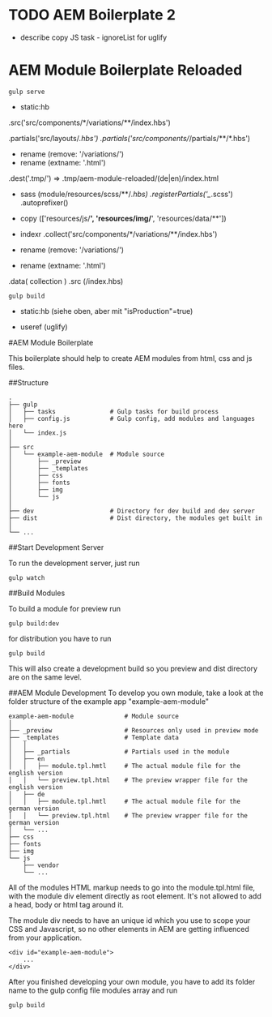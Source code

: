 # TODO AEM Boilerplate 2

* describe copy JS task - ignoreList for uglify


# AEM Module Boilerplate Reloaded

`gulp serve`

* static:hb

.src('src/components/*/variations/**/index.hbs')

.partials('src/layouts/*.hbs')
.partials('src/components/*/partials/**/*.hbs')

* rename (remove: '/variations/')
* rename (extname: '.html')

.dest('.tmp/') => .tmp/aem-module-reloaded/(de|en)/index.html

* sass (module/resources/scss/**/*.hbs)
.registerPartials('_*.scss')
.autoprefixer()

* copy (['resources/js/**', 'resources/img/**', 'resources/data/**'])

* indexr
.collect('src/components/*/variations/**/index.hbs')

* rename (remove: '/variations/')
* rename (extname: '.html')

.data( collection )
.src (/index.hbs)


`gulp build`

* static:hb (siehe oben, aber mit "isProduction"=true)

* useref (uglify)



#AEM Module Boilerplate

This boilerplate should help to create AEM modules from html, css and js files.

##Structure

    .
    ├── gulp                    
    │   ├── tasks               # Gulp tasks for build process
    │   ├── config.js           # Gulp config, add modules and languages here
    │   └── index.js
    │
    ├── src                     
    │   └── example-aem-module  # Module source
    │       ├── _preview
    │       ├── _templates
    │       ├── css
    │       ├── fonts
    │       ├── img
    │       └── js
    │
    ├── dev                     # Directory for dev build and dev server
    ├── dist                    # Dist directory, the modules get built in
    │
    └── ...
    
##Start Development Server

To run the development server, just run

```
gulp watch
```


##Build Modules

To build a module for preview run

```
gulp build:dev
```

for distribution you have to run

```
gulp build
```

This will also create a development build so you preview and dist directory are on the same level.



##AEM Module Development
To develop you own module, take a look at the folder structure of the example app "example-aem-module"

    example-aem-module              # Module source
    │
    ├── _preview                    # Resources only used in preview mode
    ├── _templates                  # Template data
    │   │
    │   ├── _partials               # Partials used in the module
    │   ├── en                      
    │   │   ├── module.tpl.hmtl     # The actual module file for the english version
    │   │   └── preview.tpl.html    # The preview wrapper file for the english version
    │   ├── de                      
    │   │   ├── module.tpl.hmtl     # The actual module file for the german version
    │   │   └── preview.tpl.html    # The preview wrapper file for the german version
    │   └── ...
    ├── css
    ├── fonts
    ├── img
    └── js
        ├── vendor
        └── ...
        
All of the modules HTML markup needs to go into the module.tpl.html file, with the module div element directly as root element.
It's not allowed to add a head, body or html tag around it.

The module div needs to have an unique id which you use to scope your CSS and Javascript, so no other elements in AEM are getting influenced from your application.
```
<div id="example-aem-module">
	...
</div>
```

After you finished developing your own module, you have to add its folder name to the gulp config file modules array and run

```
gulp build
```